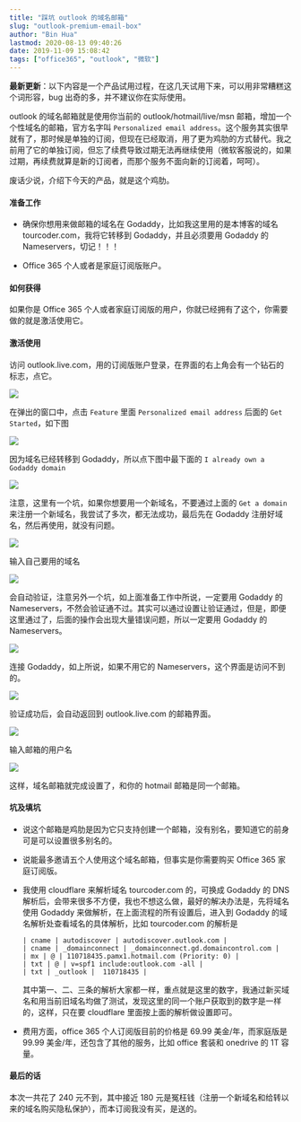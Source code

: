 ```yaml
---
title: "踩坑 outlook 的域名邮箱"
slug: "outlook-premium-email-box"
author: "Bin Hua"
lastmod: 2020-08-13 09:40:26
date: 2019-11-09 15:08:42
tags: ["office365", "outlook", "微软"]
---
```


**最新更新**：以下内容是一个产品试用过程，在这几天试用下来，可以用非常糟糕这个词形容，bug 出奇的多，并不建议你在实际使用。

outlook 的域名邮箱就是使用你当前的 outlook/hotmail/live/msn 邮箱，增加一个个性域名的邮箱，官方名字叫 `Personalized email address`。这个服务其实很早就有了，那时候是单独的订阅，但现在已经取消，用了更为鸡肋的方式替代。我之前用了它的单独订阅，但忘了续费导致过期无法再继续使用（微软客服说的，如果过期，再续费就算是新的订阅者，而那个服务不面向新的订阅着，呵呵）。

废话少说，介绍下今天的产品，就是这个鸡肋。

#### 准备工作

- 确保你想用来做邮箱的域名在 Godaddy，比如我这里用的是本博客的域名 tourcoder.com，我将它转移到 Godaddy，并且必须要用 Godaddy 的 Nameservers，切记！！！

- Office 365 个人或者是家庭订阅版账户。

#### 如何获得

如果你是 Office 365 个人或者家庭订阅版的用户，你就已经拥有了这个，你需要做的就是激活使用它。

#### 激活使用

访问 outlook.live.com，用的订阅版账户登录，在界面的右上角会有一个钻石的标志，点它。

![](/imgs/outlook-premium-email-box-001.png)

在弹出的窗口中，点击 `Feature` 里面 `Personalized email address` 后面的 `Get Started`，如下图

![](/imgs/outlook-premium-email-box-002.png)

因为域名已经转移到 Godaddy，所以点下图中最下面的 `I already own a Godaddy domain`

![](/imgs/outlook-premium-email-box-003.png)

注意，这里有一个坑，如果你想要用一个新域名，不要通过上面的 `Get a domain` 来注册一个新域名，我尝试了多次，都无法成功，最后先在 Godaddy 注册好域名，然后再使用，就没有问题。

![](/imgs/outlook-premium-email-box-004.png)

输入自己要用的域名

![](/imgs/outlook-premium-email-box-005.png)

会自动验证，注意另外一个坑，如上面准备工作中所说，一定要用 Godaddy 的 Nameservers，不然会验证通不过。其实可以通过设置让验证通过，但是，即便这里通过了，后面的操作会出现大量错误问题，所以一定要用 Godaddy 的 Nameservers。

![](/imgs/outlook-premium-email-box-006.png)

连接 Godaddy，如上所说，如果不用它的 Nameservers，这个界面是访问不到的。

![](/imgs/outlook-premium-email-box-007.png)

验证成功后，会自动返回到 outlook.live.com 的邮箱界面。

![](/imgs/outlook-premium-email-box-008.png)

输入邮箱的用户名

![](/imgs/outlook-premium-email-box-009.png)

这样，域名邮箱就完成设置了，和你的 hotmail 邮箱是同一个邮箱。

#### 坑及填坑


- 说这个邮箱是鸡肋是因为它只支持创建一个邮箱，没有别名，要知道它的前身可是可以设置很多别名的。

- 说能最多邀请五个人使用这个域名邮箱，但事实是你需要购买 Office 365 家庭订阅版。

- 我使用 cloudflare 来解析域名 tourcoder.com 的，可换成 Godaddy 的 DNS 解析后，会带来很多不方便，我也不想这么做，最好的解决办法是，先将域名使用 Godaddy 来做解析，在上面流程的所有设置后，进入到 Godaddy 的域名解析处查看域名的具体解析，比如 tourcoder.com 的解析是

    ```
    | cname | autodiscover | autodiscover.outlook.com |
    | cname | _domainconnect | _domainconnect.gd.domaincontrol.com |
    | mx | @ | 110718435.pamx1.hotmail.com (Priority: 0) |
    | txt | @ |	v=spf1 include:outlook.com -all |
    | txt |	_outlook |	110718435 |
    ```

    其中第一、二、三条的解析大家都一样，重点就是这里的数字，我通过新买域名和用当前旧域名均做了测试，发现这里的同一个账户获取到的数字是一样的，这样，只在要 cloudflare 里面按上面的解析做设置即可。
    
- 费用方面，office 365 个人订阅版目前的价格是 69.99 美金/年，而家庭版是 99.99 美金/年，还包含了其他的服务，比如 office 套装和 onedrive 的 1T 容量。

#### 最后的话

本次一共花了 240 元不到，其中接近 180 元是冤枉钱（注册一个新域名和给转以来的域名购买隐私保护），而本订阅我没有买，是送的。